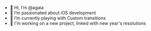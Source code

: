 - 👋 Hi, I’m @agaia
- 👀 I’m passionated about iOS development
- 🌱 I’m currently playing with Custom transitions 
- 🎯 I'm working on a new project, linked with new year's resolutions 

<!---
agaia/agaia is a ✨ special ✨ repository because its `README.md` (this file) appears on your GitHub profile.
You can click the Preview link to take a look at your changes.
--->
